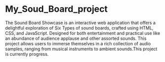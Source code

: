 # My_Soud_Board_project
The Sound Board Showcase is an interactive web application that offers a delightful exploration of Six Types of sound boards, crafted using HTML, CSS, and JavaScript. Designed for both entertainment and practical use like an abundance of audience applause  and other assorted sounds. This project allows users to immerse themselves in a rich collection of audio samples, ranging from musical instruments to ambient sounds.This project is currently  progress.
